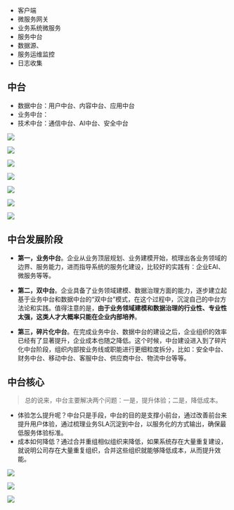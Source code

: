 - 客户端
- 微服务网关
- 业务系统微服务
- 服务中台
- 数据源、
- 服务运维监控
- 日志收集

## 中台

- 数据中台：用户中台、内容中台、应用中台
- 业务中台：
- 技术中台：通信中台、AI中台、安全中台

![](E:\学习总结\img\JD8fc09645712dbcc13c3ab23f34b8e1a273e5a876.png)

![](E:\学习总结\img\JDformat.png)



![](E:\学习总结\img\JD7e93b1b8ddfdbcfead3e71449550363c638139a5.png)



![](E:\学习总结\img\alibabaZT.png)



![](E:\学习总结\img\alibabZTH.png)

![](E:\学习总结\img\baiduZT.png)

![](E:\学习总结\img\baiduztzs.png)

##  中台发展阶段

- **第一，业务中台**。企业从业务顶层规划、业务建模开始，梳理出各业务领域的边界、服务能力，进而指导系统的服务化建设，比较好的实践有：企业EAI、微服务等等。



- **第二，双中台**。企业具备了业务领域建模、数据治理方面的能力，逐步建立起基于业务中台和数据中台的“双中台”模式，在这个过程中，沉淀自己的中台方法论和实践。值得注意的是，**由于业务领域建模和数据治理的行业性、专业性太强，这类人才大概率只能在企业内部培养**。



- **第三，碎片化中台**。在完成业务中台、数据中台的建设之后，企业组织的效率已经有了显著提升，企业成本也随之降低。这个时候，中台建设进入到了碎片化中台阶段，组织内部按业务线或职能进行更细粒度拆分，比如：安全中台、财务中台、移动中台、客服中台、供应商中台、物流中台等等。

## 中台核心

> 总的说来，中台主要解决两个问题：一是，提升体验；二是，降低成本。

- 体验怎么提升呢？中台只是手段，中台的目的是支撑小前台，通过改善前台来提升用户体验，通过梳理业务SLA沉淀到中台，以服务化的方式输出，确保最低服务体验标准。
- 成本如何降低？通过合并重组相似组织来降低，如果系统存在大量重复建设，就说明公司存在大量重复组织，合并这些组织就能够降低成本，从而提升效能。





![](E:\学习总结\img\jiagou.png)





![](E:\学习总结\img\jiagou2.png)



![](E:\学习总结\img\jiagou3.png)